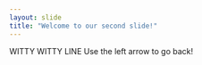 ```yaml
---
layout: slide
title: "Welcome to our second slide!"
---
```

WITTY WITTY LINE
Use the left arrow to go back!
